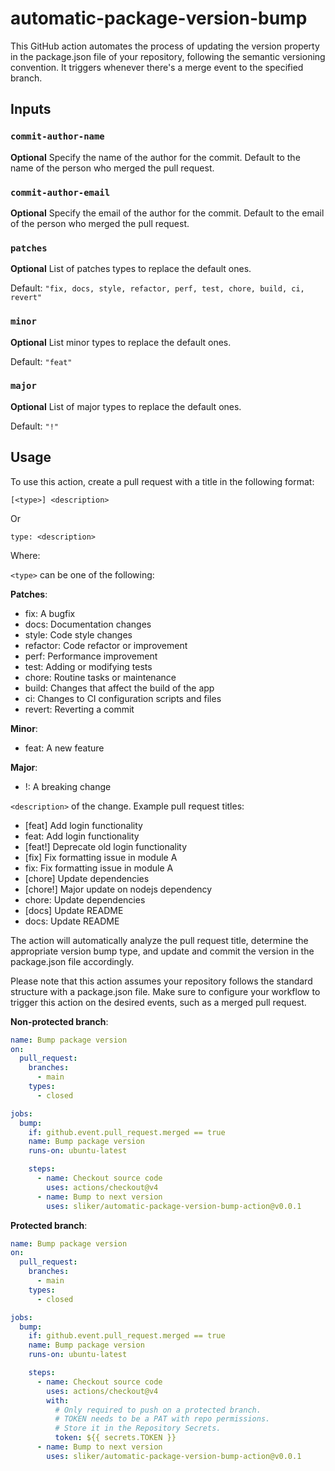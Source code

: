 # automatic-package-version-bump

This GitHub action automates the process of updating the version property in the
package.json file of your repository, following the semantic versioning
convention. It triggers whenever there's a merge event to the specified branch.

## Inputs

### `commit-author-name`

**Optional** Specify the name of the author for the commit. Default to the name
of the person who merged the pull request.

### `commit-author-email`

**Optional** Specify the email of the author for the commit. Default to the
email of the person who merged the pull request.

### `patches`

**Optional** List of patches types to replace the default ones.

Default: `"fix, docs, style, refactor, perf, test, chore, build, ci, revert"`

### `minor`

**Optional** List minor types to replace the default ones.

Default: `"feat"`

### `major`

**Optional** List of major types to replace the default ones.

Default: `"!"`

## Usage

To use this action, create a pull request with a title in the following format:

```text
[<type>] <description>
```

Or

```text
type: <description>
```

Where:

`<type>` can be one of the following:

**Patches**:

- fix: A bugfix
- docs: Documentation changes
- style: Code style changes
- refactor: Code refactor or improvement
- perf: Performance improvement
- test: Adding or modifying tests
- chore: Routine tasks or maintenance
- build: Changes that affect the build of the app
- ci: Changes to CI configuration scripts and files
- revert: Reverting a commit

**Minor**:

- feat: A new feature

**Major**:

- !: A breaking change

`<description>` of the change. Example pull request titles:

- [feat] Add login functionality
- feat: Add login functionality
- [feat!] Deprecate old login functionality
- [fix] Fix formatting issue in module A
- fix: Fix formatting issue in module A
- [chore] Update dependencies
- [chore!] Major update on nodejs dependency
- chore: Update dependencies
- [docs] Update README
- docs: Update README

The action will automatically analyze the pull request title, determine the
appropriate version bump type, and update and commit the version in the
package.json file accordingly.

Please note that this action assumes your repository follows the standard
structure with a package.json file. Make sure to configure your workflow to
trigger this action on the desired events, such as a merged pull request.

**Non-protected branch**:

```yaml
name: Bump package version
on:
  pull_request:
    branches:
      - main
    types:
      - closed

jobs:
  bump:
    if: github.event.pull_request.merged == true
    name: Bump package version
    runs-on: ubuntu-latest

    steps:
      - name: Checkout source code
        uses: actions/checkout@v4
      - name: Bump to next version
        uses: sliker/automatic-package-version-bump-action@v0.0.1
```

**Protected branch**:

```yaml
name: Bump package version
on:
  pull_request:
    branches:
      - main
    types:
      - closed

jobs:
  bump:
    if: github.event.pull_request.merged == true
    name: Bump package version
    runs-on: ubuntu-latest

    steps:
      - name: Checkout source code
        uses: actions/checkout@v4
        with:
          # Only required to push on a protected branch.
          # TOKEN needs to be a PAT with repo permissions.
          # Store it in the Repository Secrets.
          token: ${{ secrets.TOKEN }}
      - name: Bump to next version
        uses: sliker/automatic-package-version-bump-action@v0.0.1
```
